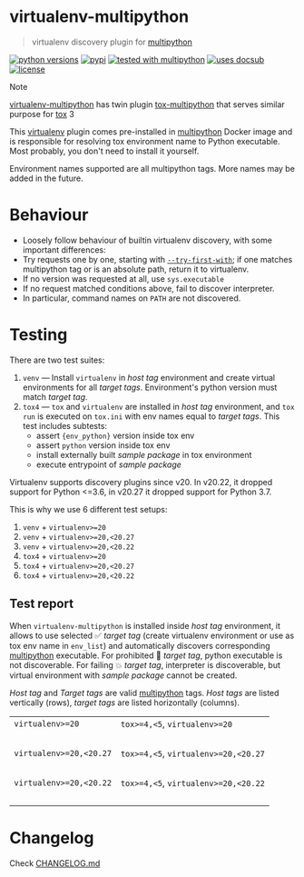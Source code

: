 # virtualenv-multipython
> virtualenv discovery plugin for [multipython](https://github.com/makukha/multipython)

[![python versions](https://img.shields.io/pypi/pyversions/virtualenv-multipython.svg)](https://pypi.org/project/virtualenv-multipython)
[![pypi](https://img.shields.io/pypi/v/virtualenv-multipython.svg#v0.5.0)](https://pypi.python.org/pypi/virtualenv-multipython)
[![tested with multipython](https://img.shields.io/badge/tested_with-multipython-x)](https://github.com/makukha/multipython)
[![uses docsub](https://img.shields.io/badge/uses-docsub-royalblue)](https://github.com/makukha/docsub)
[![license](https://img.shields.io/github/license/makukha/virtualenv-multipython.svg)](https://github.com/makukha/virtualenv-multipython/blob/main/LICENSE)

> [!NOTE]
> [virtualenv-multipython]() has twin plugin [tox-multipython](https://github.com/makukha/tox-multipython) that serves similar purpose for [tox](https://tox.wiki) 3

This [virtualenv](https://virtualenv.pypa.io) plugin comes pre-installed in [multipython](https://hub.docker.com/r/makukha/multipython) Docker image and is responsible for resolving tox environment name to Python executable. Most probably, you don't need to install it yourself.

Environment names supported are all multipython tags. More names may be added in the future.

# Behaviour

* Loosely follow behaviour of builtin virtualenv discovery, with some important differences:
* Try requests one by one, starting with [`--try-first-with`](https://virtualenv.pypa.io/en/latest/cli_interface.html#try-first-with); if one matches multipython tag or is an absolute path, return it to virtualenv.
* If no version was requested at all, use `sys.executable`
* If no request matched conditions above, fail to discover interpreter.
* In particular, command names on `PATH` are not discovered.

# Testing

There are two test suites:

1. `venv` — Install `virtualenv` in *host tag* environment and create virtual environments for all *target tags*. Environment's python version must match *target tag*.
2. `tox4` — `tox` and `virtualenv` are installed in *host tag* environment, and `tox run` is executed on `tox.ini` with env names equal to *target tags*. This test includes subtests:
    - assert `{env_python}` version inside tox env
    - assert `python` version inside tox env
    - install externally built *sample package* in tox environment
    - execute entrypoint of *sample package*

Virtualenv supports discovery plugins since v20. In v20.22, it dropped support for Python <=3.6, in v20.27 it dropped support for Python 3.7.

This is why we use 6 different test setups:

1. `venv` + `virtualenv>=20`
1. `venv` + `virtualenv>=20,<20.27`
1. `venv` + `virtualenv>=20,<20.22`
1. `tox4` + `virtualenv>=20`
1. `tox4` + `virtualenv>=20,<20.27`
1. `tox4` + `virtualenv>=20,<20.22`

## Test report

When `virtualenv-multipython` is installed inside *host tag* environment, it allows to use selected ✅ *target tag* (create virtualenv environment or use as tox env name in `env_list`) and automatically discovers corresponding [multipython](https://github.com/makukha/multipython) executable. For prohibited 🚫️ *target tag*, python executable is not discoverable. For failing 💥 *target tag*, interpreter is discoverable, but virtual environment with *sample package* cannot be created.

*Host tag* and *Target tags* are valid [multipython](https://hub.docker.com/r/makukha/multipython) tags. *Host tags* are listed vertically (rows), *target tags* are listed horizontally (columns).

<table>
<tbody>

<tr>

<td>
<code>virtualenv>=20</code>
<!-- docsub: begin -->
<!-- docsub: x pretty venv-v__ -->
<!-- docsub: lines after 1 upto -1 -->
<pre>
</pre>
<!-- docsub: end -->
</td>

<td>
<code>tox>=4,<5</code>, <code>virtualenv>=20</code>
<!-- docsub: begin -->
<!-- docsub: x pretty tox4-v__ -->
<!-- docsub: lines after 1 upto -1 -->
<pre>
</pre>
<!-- docsub: end -->
</td>

</tr>

<tr>

<td>
<code>virtualenv>=20,<20.27</code>
<!-- docsub: begin -->
<!-- docsub: x pretty venv-v27 -->
<!-- docsub: lines after 1 upto -1 -->
<pre>
</pre>
<!-- docsub: end -->
</td>

<td>
<code>tox>=4,<5</code>, <code>virtualenv>=20,<20.27</code>
<!-- docsub: begin -->
<!-- docsub: x pretty tox4-v27 -->
<!-- docsub: lines after 1 upto -1 -->
<pre>
</pre>
<!-- docsub: end -->
</td>

</tr>

<tr>

<td>
<code>virtualenv>=20,<20.22</code>
<!-- docsub: begin -->
<!-- docsub: x pretty venv-v22 -->
<!-- docsub: lines after 1 upto -1 -->
<pre>
</pre>
<!-- docsub: end -->
</td>

<td>
<code>tox>=4,<5</code>, <code>virtualenv>=20,<20.22</code>
<!-- docsub: begin -->
<!-- docsub: x pretty tox4-v22 -->
<!-- docsub: lines after 1 upto -1 -->
<pre>
</pre>
<!-- docsub: end -->
</td>

</tr>

</tbody>
</table>


# Changelog

Check [CHANGELOG.md](https://github.com/makukha/virtualenv-multipython/tree/main/CHANGELOG.md)
